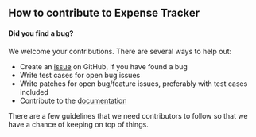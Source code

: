 ## How to contribute to Expense Tracker

#### **Did you find a bug?**

We welcome your contributions. There are several ways to help out:

* Create an [issue](https://github.com/aceMediaDigital/expense_tracker/issues) on GitHub, if you have found a bug
* Write test cases for open bug issues
* Write patches for open bug/feature issues, preferably with test cases included
* Contribute to the [documentation](https://github.com/aceMediaDigital/expense_tracker/docs)

There are a few guidelines that we need contributors to follow so that we have a
chance of keeping on top of things.